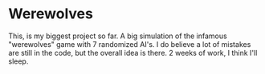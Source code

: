 # Werewolves
This, is my biggest project so far. A big simulation of the infamous "werewolves" game with 7 randomized AI's. I do believe a lot of mistakes are still in the code, but the overall idea is there. 2 weeks of work, I think I'll sleep.

